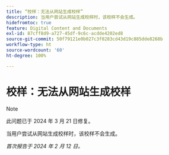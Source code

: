 ```yaml
---
title: “校样：无法从网站生成校样”
description: 当用户尝试从网站生成校样时，该校样不会生成。
hidefromtoc: true
feature: Digital Content and Documents
exl-id: 87cff8d9-a727-45df-9c6c-acdde4202ed8
source-git-commit: 50f79121e0b027c3f0283cd43d19c885dde8268b
workflow-type: ht
source-wordcount: '60'
ht-degree: 100%

---
```


# 校样：无法从网站生成校样

>[!NOTE]
>
>此问题已于 2024 年 3 月 21 日修复。

当用户尝试从网站生成校样时，该校样不会生成。

_首次报告于 2024 年 2 月 12 日。_
